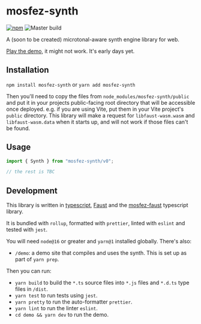 # mosfez-synth

[![npm](https://img.shields.io/npm/v/mosfez-synth.svg)](https://www.npmjs.com/package/mosfez-synth) ![Master build](https://github.com/dxinteractive/mosfez-synth/workflows/CI/badge.svg?branch=main)

A (soon to be created) microtonal-aware synth engine library for web.

[Play the demo](https://dxinteractive.github.io/mosfez-synth/), it might not work. It's early days yet.

## Installation

`npm install mosfez-synth` or `yarn add mosfez-synth`

Then you'll need to copy the files from `node_modules/mosfez-synth/public` and put it in your projects public-facing root directory that will be accessible once deployed. e.g. if you are using Vite, put them in your Vite project's `public` directory. This library will make a request for `libfaust-wasm.wasm` and `libfaust-wasm.data` when it starts up, and will not work if those files can't be found.

## Usage

```js
import { Synth } from "mosfez-synth/v0";

// the rest is TBC
```

## Development

This library is written in [typescript](https://www.typescriptlang.org/), [Faust](https://faust.grame.fr/) and the [mosfez-faust](https://github.com/dxinteractive/mosfez-faust) typescript library.

It is bundled with `rollup`, formatted with `prettier`, linted with `eslint` and tested with `jest`.

You will need `node@16` or greater and `yarn@1` installed globally. There's also:

- `/demo`: a demo site that compiles and uses the synth. This is set up as part of `yarn prep`.

Then you can run:

- `yarn build` to build the `*.ts` source files into `*.js` files and `*.d.ts` type files in `/dist`.
- `yarn test` to run tests using `jest`.
- `yarn pretty` to run the auto-formatter `prettier`.
- `yarn lint` to run the linter `eslint`.
- `cd demo && yarn dev` to run the demo.
